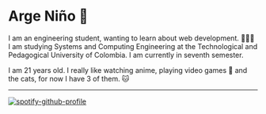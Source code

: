 # Arge Niño 🌌

I am an engineering student, wanting to learn about web development. 👨🏻‍💻
I am studying Systems and Computing Engineering at the Technological and Pedagogical University of Colombia. I am currently in seventh semester.

I am 21 years old. I really like watching anime, playing video games 👾 and the cats, for now I have 3 of them. 🐱

---

[![spotify-github-profile](https://spotify-github-profile.vercel.app/api/view?uid=22d42mz6d65glglhnf3jgctli&cover_image=true&theme=default)](https://github.com/kittinan/spotify-github-profile)



